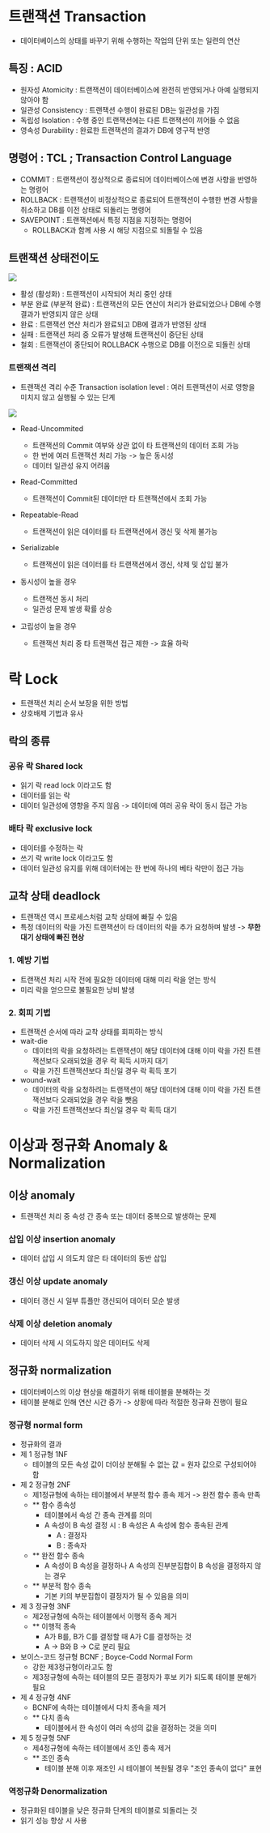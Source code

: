 # 트랜잭션 Transaction

- 데이터베이스의 상태를 바꾸기 위해 수행하는 작업의 단위 또는 일련의 연산

## 특징 : ACID

- 원자성 Atomicity : 트랜잭션이 데이터베이스에 완전히 반영되거나 아예 실행되지 않아야 함
- 일관성 Consistency : 트랜잭션 수행이 완료된 DB는 일관성을 가짐
- 독립성 Isolation : 수행 중인 트랜잭션에는 다른 트랜잭션이 끼어들 수 없음
- 영속성 Durability : 완료한 트랜잭션의 결과가 DB에 영구적 반영

## 명령어 : TCL ; Transaction Control Language

- COMMIT : 트랜잭션이 정상적으로 종료되어 데이터베이스에 변경 사항을 반영하는 명령어
- ROLLBACK : 트랜잭션이 비정상적으로 종료되어 트랜잭션이 수행한 변경 사항을 취소하고 DB를 이전 상태로 되돌리는 명령어
- SAVEPOINT : 트랜잭션에서 특정 지점을 지정하는 명령어
	- ROLLBACK과 함께 사용 시 해당 지점으로 되돌릴 수 있음

## 트랜잭션 상태전이도

![](https://itwiki.kr/images/1/1e/%ED%8A%B8%EB%9E%9C%EC%9E%AD%EC%85%98_%EC%83%81%ED%83%9C%EC%A0%84%EC%9D%B4%EB%8F%84.png)

- 활성 (활성화) : 트랜잭션이 시작되어 처리 중인 상태
- 부분 완료 (부분적 완료) : 트랜잭션의 모든 연산이 처리가 완료되었으나 DB에 수행 결과가 반영되지 않은 상태
- 완료 : 트랜잭션 연산 처리가 완료되고 DB에 결과가 반영된 상태
- 실패 : 트랜잭션 처리 중 오류가 발생해 트랜잭션이 중단된 상태
- 철회 : 트랜잭션이 중단되어 ROLLBACK 수행으로 DB를 이전으로 되돌린 상태

### 트랜잭션 격리

- 트랜잭션 격리 수준 Transaction isolation level : 여러 트랜잭션이 서로 영향을 미치지 않고 실행될 수 있는 단계

![](https://velog.velcdn.com/images/chb1828/post/1b0e0e8a-b517-4310-b5b2-bd7afb6ffda6/image.png)

- Read-Uncommited
	- 트랜잭션의 Commit 여부와 상관 없이 타 트랜잭션의 데이터 조회 가능
	- 한 번에 여러 트랜잭션 처리 가능 -> 높은 동시성
	- 데이터 일관성 유지 어려움
- Read-Committed
	- 트랜잭션이 Commit된 데이터만 타 트랜잭션에서 조회 가능
- Repeatable-Read
	- 트랜잭션이 읽은 데이터를 타 트랜잭션에서 갱신 및 삭제 불가능
- Serializable
	- 트랜잭션이 읽은 데이터를 타 트랜잭션에서 갱신, 삭제 및 삽입 불가

- 동시성이 높을 경우
	- 트랜잭션 동시 처리
	- 일관성 문제 발생 확률 상승
- 고립성이 높을 경우
	- 트랜잭션 처리 중 타 트랜잭션 접근 제한 -> 효율 하락

# 락 Lock

- 트랜잭션 처리 순서 보장을 위한 방법
- 상호배제 기법과 유사

## 락의 종류

### 공유 락 Shared lock

- 읽기 락 read lock 이라고도 함
- 데이터를 읽는 락
- 데이터 일관성에 영향을 주지 않음 -> 데이터에 여러 공유 락이 동시 접근 가능

### 배타 락 exclusive lock

- 데이터를 수정하는 락
- 쓰기 락 write lock 이라고도 함
- 데이터 일관성 유지를 위해 데이터에는 한 번에 하나의 베타 락만이 접근 가능




## 교착 상태 deadlock

- 트랜잭션 역시 프로세스처럼 교착 상태에 빠질 수 있음
- 특정 데이터의 락을 가진 트랜잭션이 타 데이터의 락을 추가 요청하며 발생 -> **무한 대기 상태에 빠진 현상**
### 1. 예방 기법
- 트랜잭션 처리 시작 전에 필요한 데이터에 대해 미리 락을 얻는 방식
- 미리 락을 얻으므로 불필요한 낭비 발생

### 2. 회피 기법
- 트랜잭션 순서에 따라 교착 상태를 회피하는 방식
- wait-die
	- 데이터의 락을 요청하려는 트랜잭션이 해당 데이터에 대해 이미 락을 가진 트랜잭션보다 오래되었을 경우 락 획득 시까지 대기
	- 락을 가진 트랜잭션보다 최신일 경우 락 획득 포기
- wound-wait
	- 데이터의 락을 요청하려는 트랜잭션이 해당 데이터에 대해 이미 락을 가진 트랜잭션보다 오래되었을 경우 락을 뺏음
	- 락을 가진 트랜잭션보다 최신일 경우 락 획득 대기


# 이상과 정규화 Anomaly & Normalization

## 이상 anomaly

- 트랜잭션 처리 중 속성 간 종속 또는 데이터 중복으로 발생하는 문제

### 삽입 이상 insertion anomaly

- 데이터 삽입 시 의도치 않은 타 데이터의 동반 삽입

### 갱신 이상 update anomaly

- 데이터 갱신 시 일부 튜플만 갱신되어 데이터 모순 발생

### 삭제 이상 deletion anomaly

- 데이터 삭제 시 의도하지 않은 데이터도 삭제

## 정규화 normalization

- 데이터베이스의 이상 현상을 해결하기 위해 테이블을 분해하는 것
- 테이블 분해로 인해 연산 시간 증가 -> 상황에 따라 적절한 정규화 진행이 필요

### 정규형 normal form

- 정규화의 결과
- 제 1 정규형 1NF
	- 테이블의 모든 속성 값이 더이상 분해될 수 없는 값 = 원자 값으로 구성되어야 함
- 제 2 정규형 2NF
	- 제1정규형에 속하는 테이블에서 부분적 함수 종속 제거 -> 완전 함수 종속 만족
	- ** 함수 종속성
		- 테이블에서 속성 간 종속 관계를 의미
		- A 속성이 B 속성 결정 시 : B 속성은 A 속성에 함수 종속된 관계
			- A : 결정자
			- B : 종속자
	- ** 완전 함수 종속
		- A 속성이 B 속성을 결정하나 A 속성의 진부분집합이 B 속성을 결정하지 않는 경우
	- ** 부분적 함수 종속
		- 기본 키의 부분집합이 결정자가 될 수 있음을 의미
- 제 3 정규형 3NF
	- 제2정규형에 속하는 테이블에서 이행적 종속 제거
	- ** 이행적 종속
		- A가 B를, B가 C를 결정할 때 A가 C를 결정하는 것
		- A -> B와 B -> C로 분리 필요
- 보이스-코드 정규형 BCNF ; Boyce-Codd Normal Form
	- 강한 제3정규형이라고도 함
	- 제3정규형에 속하는 테이블의 모든 결정자가 후보 키가 되도록 테이블 분해가 필요
- 제 4 정규형 4NF
	- BCNF에 속하는 테이블에서 다치 종속을 제거
	- ** 다치 종속
		- 테이블에서 한 속성이 여러 속성의 값을 결정하는 것을 의미
- 제 5 정규형 5NF
	- 제4정규형에 속하는 테이블에서 조인 종속 제거
	- ** 조인 종속
		- 테이블 분해 이후 재조인 시 테이블이 복원될 경우 "조인 종속이 없다" 표현

### 역정규화 Denormalization

- 정규화된 테이블을 낮은 정규화 단계의 테이블로 되돌리는 것
- 읽기 성능 향상 시 사용